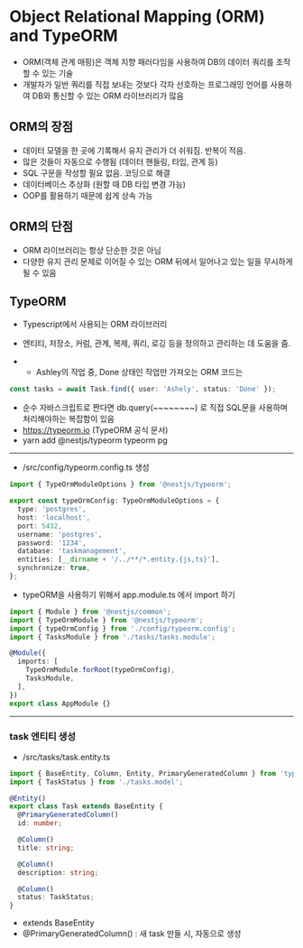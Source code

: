 # Object Relational Mapping (ORM) and TypeORM
- ORM(객체 관계 매핑)은 객체 지향 패러다임을 사용하여 DB의 데이터 쿼리를 조작할 수 있는 기술
- 개발자가 일반 쿼리를 직접 보내는 것보다 각자 선호하는 프로그래밍 언어를 사용하여 DB와 통신할 수 있는 ORM 라이브러리가 많음

## ORM의 장점
- 데이터 모델을 한 곳에 기록해서 유지 관리가 더 쉬워짐. 반복이 적음.
- 많은 것들이 자동으로 수행됨 (데이터 핸들링, 타입, 관계 등)
- SQL 구문을 작성할 필요 없음. 코딩으로 해결
- 데이터베이스 추상화 (원할 때 DB 타입 변경 가능)
- OOP를 활용하기 때문에 쉽게 상속 가능

## ORM의 단점
- ORM 라이브러리는 항상 단순한 것은 아님
- 다양한 유지 관리 문제로 이어질 수 있는 ORM 뒤에서 일어나고 있는 일을 무시하게 될 수 있음

## TypeORM
- Typescript에서 사용되는 ORM 라이브러리
- 엔티티, 저장소, 커럼, 관계, 복제, 쿼리, 로깅 등을 정의하고 관리하는 데 도움을 줌.

- * Ashley의 작업 중, Done 상태인 작업만 가져오는 ORM 코드는
```ts
const tasks = await Task.find({ user: 'Ashely', status: 'Done' });
```
- 순수 자바스크립트로 짠다면 db.query(~~~~~~~~) 로 직접 SQL문을 사용하며 처리해야하는 복잡함이 있음
- https://typeorm.io (TypeORM 공식 문서)
- yarn add @nestjs/typeorm typeorm pg

---
- /src/config/typeorm.config.ts 생성
```ts
import { TypeOrmModuleOptions } from '@nestjs/typeorm';

export const typeOrmConfig: TypeOrmModuleOptions = {
  type: 'postgres',
  host: 'localhost',
  port: 5432,
  username: 'postgres',
  password: '1234',
  database: 'taskmanagement',
  entities: [__dirname + '/../**/*.entity.{js,ts}'],
  synchronize: true,
};
```

- typeORM을 사용하기 위해서 app.module.ts 에서 import 하기
```ts
import { Module } from '@nestjs/common';
import { TypeOrmModule } from '@nestjs/typeorm';
import { typeOrmConfig } from './config/typeorm.config';
import { TasksModule } from './tasks/tasks.module';

@Module({
  imports: [
    TypeOrmModule.forRoot(typeOrmConfig), 
    TasksModule,
  ],
})
export class AppModule {}
```
---
### task 엔티티 생성
- /src/tasks/task.entity.ts
```ts
import { BaseEntity, Column, Entity, PrimaryGeneratedColumn } from 'typeorm';
import { TaskStatus } from './tasks.model';

@Entity()
export class Task extends BaseEntity {
  @PrimaryGeneratedColumn()
  id: number;

  @Column()
  title: string;

  @Column()
  description: string;

  @Column()
  status: TaskStatus;
}
```
- extends BaseEntity
- @PrimaryGeneratedColumn() : 새 task 만들 시, 자동으로 생성
